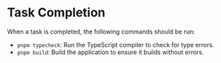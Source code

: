 
# Task Completion

When a task is completed, the following commands should be run:

*   `pnpm typecheck`: Run the TypeScript compiler to check for type errors.
*   `pnpm build`: Build the application to ensure it builds without errors.

